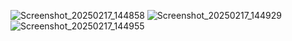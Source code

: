 ![Screenshot_20250217_144858](https://github.com/user-attachments/assets/37b815ff-f5bc-4b5a-923a-d57cf66acccd)
![Screenshot_20250217_144929](https://github.com/user-attachments/assets/7a4d539b-13f6-408e-ac08-67aded05aed8)
![Screenshot_20250217_144955](https://github.com/user-attachments/assets/916c1e06-b9b5-420f-916f-1e3c52851d39)


